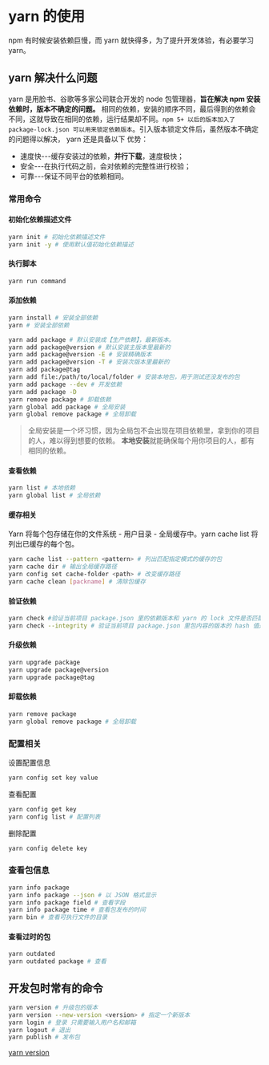 # yarn 的使用

npm 有时候安装依赖巨慢，而 yarn 就快得多，为了提升开发体验，有必要学习 yarn。

## yarn 解决什么问题

yarn 是用脸书、谷歌等多家公司联合开发的 node 包管理器，**旨在解决 npm 安装依赖时，版本不确定的问题。** 相同的依赖，安装的顺序不同，最后得到的依赖会不同，这就导致在相同的依赖，运行结果却不同。`npm 5+ 以后的版本加入了 package-lock.json 可以用来锁定依赖版本`。引入版本锁定文件后，虽然版本不确定的问题得以解决， yarn 还是具备以下 优势：

- 速度快---缓存安装过的依赖，**并行下载**，速度极快；
- 安全---在执行代码之前，会对依赖的完整性进行校验；
- 可靠---保证不同平台的依赖相同。

### 常用命令

#### 初始化依赖描述文件

```bash
yarn init # 初始化依赖描述文件
yarn init -y # 使用默认值初始化依赖描述
```

#### 执行脚本

```bash
yarn run command
```

#### 添加依赖

```bash
yarn install # 安装全部依赖
yarn # 安装全部依赖

yarn add package # 默认安装成【生产依赖】，最新版本。
yarn add package@version # 默认安装主版本里最新的
yarn add package@version -E # 安装精确版本
yarn add package@version -T # 安装次版本里最新的
yarn add package@tag
yarn add file:/path/to/local/folder # 安装本地包，用于测试还没发布的包
yarn add package --dev # 开发依赖
yarn add package -D
yarn remove package # 卸载依赖
yarn global add package # 全局安装
yarn global remove package # 全局卸载
```

> 全局安装是一个坏习惯，因为全局包不会出现在项目依赖里，拿到你的项目的人，难以得到想要的依赖。 **本地安装**就能确保每个用你项目的人，都有相同的依赖。

#### 查看依赖

```bash
yarn list # 本地依赖
yarn global list # 全局依赖
```

#### 缓存相关

Yarn 将每个包存储在你的文件系统 - 用户目录 - 全局缓存中。yarn cache list 将列出已缓存的每个包。

```bash
yarn cache list --pattern <pattern> # 列出匹配指定模式的缓存的包
yarn cache dir # 输出全局缓存路径
yarn config set cache-folder <path> # 改变缓存路径
yarn cache clean [packname] # 清除包缓存
```

#### 验证依赖

```bash
yarn check #验证当前项目 package.json 里的依赖版本和 yarn 的 lock 文件是否匹配。
yarn check --integrity # 验证当前项目 package.json 里包内容的版本的 hash 值是否与 yarn 的 lock 文件一致。 这有助于验证包依赖没有更改。
```

#### 升级依赖

```bash
yarn upgrade package
yarn upgrade package@version
yarn upgrade package@tag
```

#### 卸载依赖

```bash
yarn remove package
yarn global remove package # 全局卸载
```

### 配置相关

设置配置信息

```bash
yarn config set key value
```

查看配置

```bash
yarn config get key
yarn config list # 配置列表
```

删除配置

```bash
yarn config delete key
```

### 查看包信息

```bash
yarn info package
yarn info package --json # 以 JSON 格式显示
yarn info package field # 查看字段
yarn info package time # 查看包发布的时间
yarn bin # 查看可执行文件的目录
```

#### 查看过时的包

```bash
yarn outdated
yarn outdated package # 查看
```

## 开发包时常有的命令

```bash
yarn version # 升级包的版本
yarn version --new-version <version> # 指定一个新版本
yarn login # 登录 只需要输入用户名和邮箱
yarn logout # 退出
yarn publish # 发布包
```

[yarn version](https://classic.yarnpkg.com/zh-Hans/docs/cli/version)
